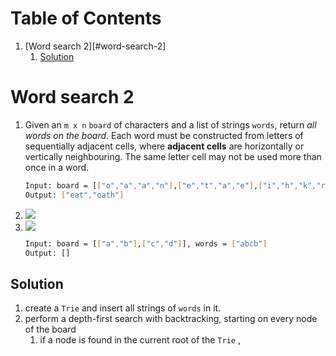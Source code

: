 # Table of Contents

1. [Word search 2][#word-search-2]
   1. [Solution](#sol1)







# Word search 2<a name="word-search-2"></a>

1. Given an `m x n` `board` of characters and a list of strings `words`, return *all words on the board*.
   Each word must be constructed from letters of sequentially adjacent cells, where **adjacent cells** are horizontally or vertically neighbouring. The same letter cell may not be used more than once in a word.

   ```bash
   Input: board = [["o","a","a","n"],["e","t","a","e"],["i","h","k","r"],["i","f","l","v"]], words = ["oath","pea","eat","rain"]
   Output: ["eat","oath"]
   ```

2. <img src="wordsearch2.jpg" />

3. <img src="wordsearch2_2.jpg" />

   ```bash
   Input: board = [["a","b"],["c","d"]], words = ["abcb"]
   Output: []
   ```





## Solution<a name="sol1"></a>

1. create a `Trie` and insert all strings of `words` in it.
2. perform a depth-first search with backtracking, starting on every node of the board
   1. if a node is found in the current root of the `Trie` , 